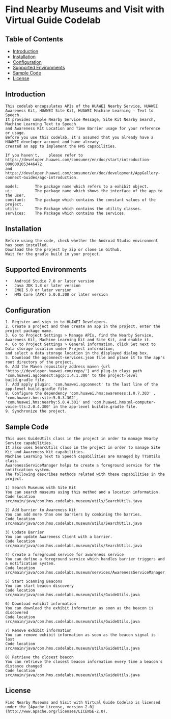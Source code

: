 # Find Nearby Museums and Visit with Virtual Guide Codelab

## Table of Contents

 * [Introduction](#introduction)
 * [Installation](#installation)
 * [Configuration ](#configuration )
 * [Supported Environments](#supported-environments)
 * [Sample Code](#Sample-Code)
 * [License](#license)


## Introduction
    This codelab encapsulates APIs of the HUAWEI Nearby Service, HUAWEI Awareness Kit, HUAWEI Site Kit, HUAWEI Machine Learning - Text to Speech.
    It provides sample Nearby Service Message, Site Kit Nearby Search, Machine Learning Text to Speech
    and Awareness Kit Location and Time Barrier usage for your reference or usage.
    Before you use this codelab, it's assumed that you already have a HUAWEI developer account and have already
    created an app to implement the HMS capabilities.

    If you haven't,    please refer to https://developer.huawei.com/consumer/en/doc/start/introduction-0000001053446472
    and https://developer.huawei.com/consumer/en/doc/development/AppGallery-connect-Guides/agc-introduction.

    model:       The package name which refers to a exhibit object.
    ui:          The package name which shows the interface of the app to the user.
    constant:    The package which contains the constant values of the project.
    utils:       The Package which contains the utility classes.
    services:    The Package which contains the services.


## Installation
    Before using the code, check whether the Android Studio environment has been installed.
    Download the the project by zip or clone in Github.
    Wait for the gradle build in your project.

## Supported Environments
	•	Android Studio 7.0 or later version
	•	Java JDK 1.8 or later version
	•	EMUI 5.0 or later version
	•	HMS Core (APK) 5.0.0.300 or later version

## Configuration
    1. Register and sign in to HUAWEI Developers.
    2. Create a project and then create an app in the project, enter the project package name.
    3. Go to Project Settings > Manage APIs, find the Nearby Service, Awareness Kit, Machine Learning Kit and Site Kit, and enable it.
    4. Go to Project Settings > General information, click Set next to Data storage location under Project information,
    and select a data storage location in the displayed dialog box.
    5. Download the agconnect-services.json file and place it to the app's root directory of the project.
    6. Add the Maven repository address maven {url 'https://developer.huawei.com/repo/'} and plug-in class path
    'com.huawei.agconnect:agcp:1.4.1.300' to the project-level build.gradle file.
    7. Add apply plugin: 'com.huawei.agconnect' to the last line of the app-level build.gradle file.
    8. Configure the dependency 'com.huawei.hms:awareness:1.0.7.303' , 'com.huawei.hms:site:5.0.3.302',
    'com.huawei.hms:nearby:5.0.4.301' and 'com.huawei.hms:ml-computer-voice-tts:2.0.4.300' in the app-level buildle.gradle file.
    9. Synchronize the project.

## Sample Code
    This uses GuideUtils class in the project in order to manage Nearby Service capabilities.
    It also uses SearcUtils class in the project in order to manage Site Kit and Awareness Kit capabilities.
    Machine Learning Text to Speech capabilities are managed by TTSUtils class.
    AwarenessServiceManager helps to create a foreground service for the notification system.
    The following describes methods related with these capabilities in the project.

    1) Search Museums with Site Kit
    You can search museums using this method and a location information.
    Code location src/main/java/com.hms.codelabs.museum/utils/SearchUtils.java

    2) Add barrier to Awareness Kit
    You can add more than one barriers by combining the barries.
    Code location src/main/java/com.hms.codelabs.museum/utils/SearchUtils.java

    3) Update Barrier
    You can update Awareness Client with a barrier.
    Code location src/main/java/com.hms.codelabs.museum/utils/SearchUtils.java

    4) Create a foreground service for awareness service
    You can define a foreground service which handles barrier triggers and a notification system.
    Code location src/main/java/com.hms.codelabs.museum/services/AwarenessServiceManager.java

    5) Start Scanning Beacons
    You can start beacon discovery
    Code location src/main/java/com.hms.codelabs.museum/utils/GuideUtils.java

    6) Download exhibit information
    You can download the exhibit information as soon as the beacon is discovered
    Code location src/main/java/com.hms.codelabs.museum/utils/GuideUtils.java

    7) Remove exhibit information
    You can remove exhibit information as soon as the beacon signal is lost
    Code location src/main/java/com.hms.codelabs.museum/utils/GuideUtils.java

    8) Retrieve the closest beacon
    You can retrieve the closest beacon information every time a beacon's distance changed
    Code location src/main/java/com.hms.codelabs.museum/utils/GuideUtils.java

##  License
    Find Nearby Museums and Visit with Virtual Guide Codelab is licensed under the [Apache License, version 2.0](http://www.apache.org/licenses/LICENSE-2.0).
